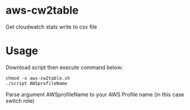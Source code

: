 # aws-cw2table
Get cloudwatch stats write to csv file

# Usage

Download script then execute command below:

    chmod -x aws-cw2table.sh
    ./script AWSprofileName
   
Parse argument AWSprofileName to your AWS Profile name (in this case switch role)
